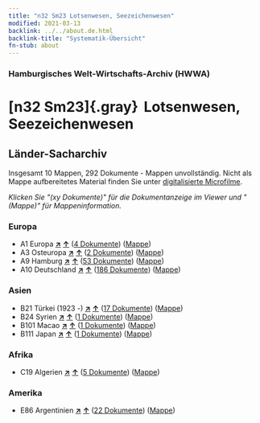 ```yaml
---
title: "n32 Sm23 Lotsenwesen, Seezeichenwesen"
modified: 2021-03-13
backlink: ../../about.de.html
backlink-title: "Systematik-Übersicht"
fn-stub: about
---
```


### Hamburgisches Welt-Wirtschafts-Archiv (HWWA)

# [n32 Sm23]{.gray}&#8201; Lotsenwesen, Seezeichenwesen&#160; 







## Länder-Sacharchiv




Insgesamt 10 Mappen, 292 Dokumente - Mappen unvollständig.
Nicht als Mappe aufbereitetes Material finden Sie unter [digitalisierte Microfilme](/film/h1_sh.de.html).

_Klicken Sie "(xy Dokumente)" für die Dokumentanzeige im Viewer und "(Mappe)" für Mappeninformation._




### Europa

- A1 Europa [**&nearr;**](../../../geo/i/140892/about.de.html "Europa (alle Mappen)") [**&uarr;**](../../../geo/about.de.html#A1 "Ländersystematik") (<a href="https://pm20.zbw.eu/iiifview/folder/sh/140892,145596" title="über: Europa : Lotsenwesen, Seezeichenwesen" target="_blank">4 Dokumente</a>) ([Mappe](../../../../folder/sh/1408xx/140892/1455xx/145596/about.de.html))
- A3 Osteuropa [**&nearr;**](../../../geo/i/140896/about.de.html "Osteuropa (alle Mappen)") [**&uarr;**](../../../geo/about.de.html#A3 "Ländersystematik") (<a href="https://pm20.zbw.eu/iiifview/folder/sh/140896,145596" title="über: Osteuropa : Lotsenwesen, Seezeichenwesen" target="_blank">2 Dokumente</a>) ([Mappe](../../../../folder/sh/1408xx/140896/1455xx/145596/about.de.html))
- A9 Hamburg [**&nearr;**](../../../geo/i/140905/about.de.html "Hamburg (alle Mappen)") [**&uarr;**](../../../geo/about.de.html#A9 "Ländersystematik") (<a href="https://pm20.zbw.eu/iiifview/folder/sh/140905,145596" title="über: Hamburg : Lotsenwesen, Seezeichenwesen" target="_blank">53 Dokumente</a>) ([Mappe](../../../../folder/sh/1409xx/140905/1455xx/145596/about.de.html))
- A10 Deutschland [**&nearr;**](../../../geo/i/126128/about.de.html "Deutschland (alle Mappen)") [**&uarr;**](../../../geo/about.de.html#A10 "Ländersystematik") (<a href="https://pm20.zbw.eu/iiifview/folder/sh/126128,145596" title="über: Deutschland : Lotsenwesen, Seezeichenwesen" target="_blank">186 Dokumente</a>) ([Mappe](../../../../folder/sh/1261xx/126128/1455xx/145596/about.de.html))

### Asien

- B21 Türkei (1923 -) [**&nearr;**](../../../geo/i/141111/about.de.html "Türkei (1923 -) (alle Mappen)") [**&uarr;**](../../../geo/about.de.html#B21 "Ländersystematik") (<a href="https://pm20.zbw.eu/iiifview/folder/sh/141111,145596" title="über: Türkei (1923 -) : Lotsenwesen, Seezeichenwesen" target="_blank">17 Dokumente</a>) ([Mappe](../../../../folder/sh/1411xx/141111/1455xx/145596/about.de.html))
- B24 Syrien [**&nearr;**](../../../geo/i/141114/about.de.html "Syrien (alle Mappen)") [**&uarr;**](../../../geo/about.de.html#B24 "Ländersystematik") (<a href="https://pm20.zbw.eu/iiifview/folder/sh/141114,145596" title="über: Syrien : Lotsenwesen, Seezeichenwesen" target="_blank">1 Dokumente</a>) ([Mappe](../../../../folder/sh/1411xx/141114/1455xx/145596/about.de.html))
- B101 Macao [**&nearr;**](../../../geo/i/141267/about.de.html "Macao (alle Mappen)") [**&uarr;**](../../../geo/about.de.html#B101 "Ländersystematik") (<a href="https://pm20.zbw.eu/iiifview/folder/sh/141267,145596" title="über: Macao : Lotsenwesen, Seezeichenwesen" target="_blank">1 Dokumente</a>) ([Mappe](../../../../folder/sh/1412xx/141267/1455xx/145596/about.de.html))
- B111 Japan [**&nearr;**](../../../geo/i/141272/about.de.html "Japan (alle Mappen)") [**&uarr;**](../../../geo/about.de.html#B111 "Ländersystematik") (<a href="https://pm20.zbw.eu/iiifview/folder/sh/141272,145596" title="über: Japan : Lotsenwesen, Seezeichenwesen" target="_blank">1 Dokumente</a>) ([Mappe](../../../../folder/sh/1412xx/141272/1455xx/145596/about.de.html))

### Afrika

- C19 Algerien [**&nearr;**](../../../geo/i/141354/about.de.html "Algerien (alle Mappen)") [**&uarr;**](../../../geo/about.de.html#C19 "Ländersystematik") (<a href="https://pm20.zbw.eu/iiifview/folder/sh/141354,145596" title="über: Algerien : Lotsenwesen, Seezeichenwesen" target="_blank">5 Dokumente</a>) ([Mappe](../../../../folder/sh/1413xx/141354/1455xx/145596/about.de.html))

### Amerika

- E86 Argentinien [**&nearr;**](../../../geo/i/141692/about.de.html "Argentinien (alle Mappen)") [**&uarr;**](../../../geo/about.de.html#E86 "Ländersystematik") (<a href="https://pm20.zbw.eu/iiifview/folder/sh/141692,145596" title="über: Argentinien : Lotsenwesen, Seezeichenwesen" target="_blank">22 Dokumente</a>) ([Mappe](../../../../folder/sh/1416xx/141692/1455xx/145596/about.de.html))








